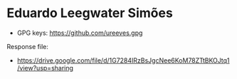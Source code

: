 # Eduardo Leegwater Simões

* GPG keys: https://github.com/ureeves.gpg

Response file:

* https://drive.google.com/file/d/1G7284IRzBsJgcNee6KoM78ZTtBKOJtq1/view?usp=sharing
